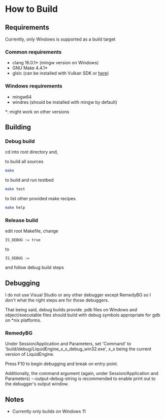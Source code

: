 # How to Build

## Requirements
Currently, only Windows is supported as a build target

### Common requirements
- clang 16.0.1* (mingw version on Windows)
- GNU Make 4.4.1*
- glslc (can be installed with Vulkan SDK or [here](https://github.com/google/shaderc/blob/main/downloads.md))
### Windows requirements
- mingw64
- windres (should be installed with mingw by default)

*: might work on other versions

## Building 
### Debug build
cd into root directory and,

to build all sources
``` sh
make
```

to build and run testbed 
``` sh
make test
```

to list other provided make recipes
``` sh
make help
```

### Release build
edit root Makefile, change
``` make
IS_DEBUG := true
```
to
``` make
IS_DEBUG :=
```
and follow debug build steps

## Debugging
I do not use Visual Studio or any other debugger except
RemedyBG so I don't what the right steps are for those debuggers.

That being said, debug builds provide .pdb files on Windows
and object/executable files should build with debug symbols
appropriate for gdb on *nix platforms.

### RemedyBG
Under Session/Application and Parameters, set 'Command'
to 'build/debug/LiquidEngine_x_x_debug_win32.exe', x_x being the
current version of LiquidEngine.

Press F10 to begin debugging and break on entry point.

Additionally, the command argument
(again, under Session/Application and Parameters)
--output-debug-string is recommended to enable print out to the
debugger's output window.


## Notes
- Currently only builds on Windows 11


